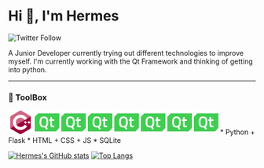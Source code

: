 # Hi 👋, I'm Hermes
![Twitter Follow](https://img.shields.io/twitter/follow/TheTruePadawan?color=blue&style=for-the-badge)

A Junior Developer currently trying out different technologies to improve myself.
I'm currently working with the Qt Framework and thinking of getting into python.
<hr>

### 🧰 ToolBox

<img src="https://github.com/devicons/devicon/blob/master/icons/cplusplus/cplusplus-original.svg" alt="C++ Logo" width="50" height="50">
<img src="https://github.com/devicons/devicon/blob/master/icons/qt/qt-original.svg" alt="Qt Logo" width="50" height="50">
<img src="https://github.com/devicons/devicon/blob/master/icons/qt/qt-original.svg" alt="C++ Logo" width="50" height="50">
<img src="https://github.com/devicons/devicon/blob/master/icons/qt/qt-original.svg" alt="C++ Logo" width="50" height="50">
<img src="https://github.com/devicons/devicon/blob/master/icons/qt/qt-original.svg" alt="C++ Logo" width="50" height="50">
<img src="https://github.com/devicons/devicon/blob/master/icons/qt/qt-original.svg" alt="C++ Logo" width="50" height="50">
<img src="https://github.com/devicons/devicon/blob/master/icons/qt/qt-original.svg" alt="C++ Logo" width="50" height="50">
<img src="https://github.com/devicons/devicon/blob/master/icons/qt/qt-original.svg" alt="C++ Logo" width="50" height="50">
* Python + Flask
* HTML + CSS + JS
* SQLite

[![Hermes's GitHub stats](https://github-readme-stats.vercel.app/api?username=TruePadawan&theme=tokyonight&show_icons=true)](https://github.com/anuraghazra/github-readme-stats)
[![Top Langs](https://github-readme-stats.vercel.app/api/top-langs/?username=TruePadawan&layout=compact)](https://github.com/anuraghazra/github-readme-stats)
